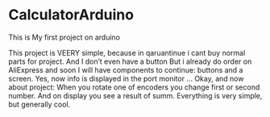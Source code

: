 # CalculatorArduino
This is My first project on arduino

This project is VEERY simple, because in qaruantinue i cant buy normal parts for project.
And I don’t even have a button
But i already do order on AliExpress and soon I will have components to continue: 
buttons and a screen. 
Yes, now info is displayed in the port monitor ...
Okay, and now about project:
When you rotate one of encoders you change first or second number. And on display you see a result of summ.
Everything is very simple, but generally cool.
